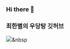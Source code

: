 ### Hi there 👋
### 최한별의 우당탕 깃허브
<img src="https://img.shields.io/badge/Python-3766AB?style=flat-square&logo=Python&logoColor=white"/></a>&nbsp 
<!--
**Choi-hanbyol/Choi-hanbyol** is a ✨ _special_ ✨ repository because its `README.md` (this file) appears on your GitHub profile.

Here are some ideas to get you started:

- 🔭 I’m currently working on ...
- 🌱 I’m currently learning ...
- 👯 I’m looking to collaborate on ...
- 🤔 I’m looking for help with ...
- 💬 Ask me about ...
- 📫 How to reach me: ...
- 😄 Pronouns: ...
- ⚡ Fun fact: ...
-->
